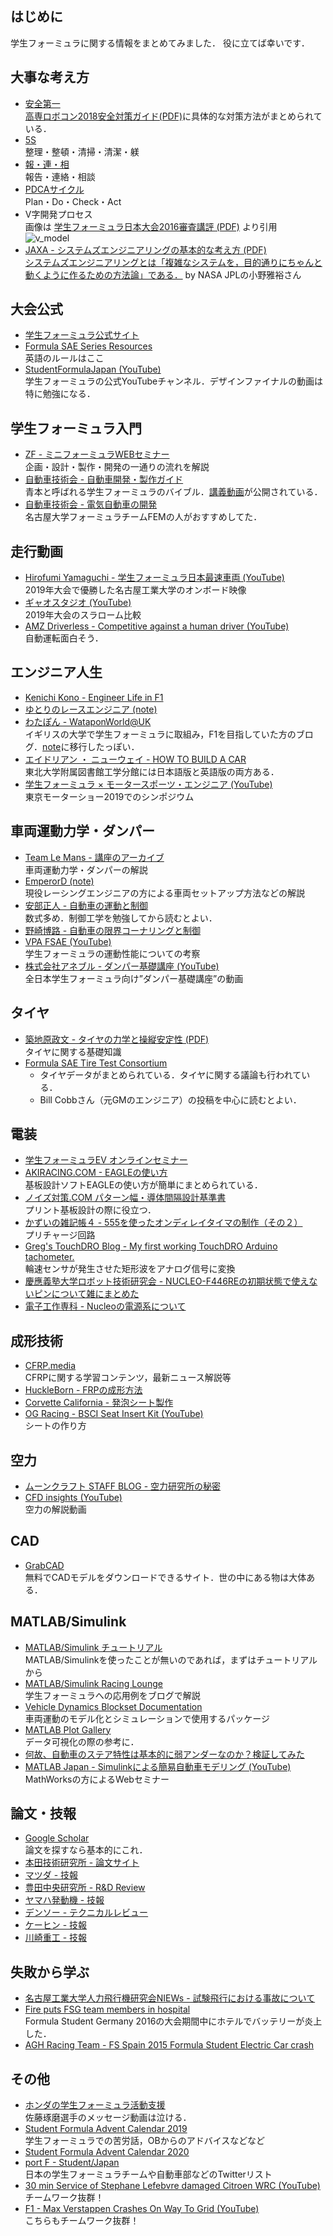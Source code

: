 ## はじめに
学生フォーミュラに関する情報をまとめてみました． 役に立てば幸いです．

## 大事な考え方
- [安全第一](https://ja.wikipedia.org/wiki/%E5%AE%89%E5%85%A8%E7%AC%AC%E4%B8%80)  
    [高専ロボコン2018安全対策ガイド(PDF)](http://www.official-robocon.com/kosen/wordpress/wp-content/uploads/anzen_check_180601.pdf)に具体的な対策方法がまとめられている．
- [5S](https://ja.wikipedia.org/wiki/5S)  
    整理・整頓・清掃・清潔・躾
- [報・連・相](https://ja.wikipedia.org/wiki/%E5%A0%B1%E3%83%BB%E9%80%A3%E3%83%BB%E7%9B%B8)  
    報告・連絡・相談
- [PDCAサイクル](https://ja.wikipedia.org/wiki/PDCA%E3%82%B5%E3%82%A4%E3%82%AF%E3%83%AB)  
    Plan・Do・Check・Act
- V字開発プロセス  
    画像は [学生フォーミュラ日本大会2016審査講評 (PDF)](https://www.jsae.or.jp/formula/jp/student_formula/14th_result/docu/SAE_2016_03.pdf) より引用  
    ![v_model](/img/v_model.PNG)
- [JAXA - システムズエンジニアリングの基本的な考え方 (PDF)](https://ssl.tksc.jaxa.jp/isasse01/kanren/BDB/BDB06007BSEkihon.pdf)  
    [システムズエンジニアリングとは「複雑なシステムを，目的通りにちゃんと動くように作るための方法論」である．](http://hiroono.com/ja/2021/01/01/thoughts_on_japanese_space_startups/) by NASA JPLの小野雅裕さん

## 大会公式
- [学生フォーミュラ公式サイト](https://www.jsae.or.jp/formula/jp/)
- [Formula SAE Series Resources](https://www.fsaeonline.com/cdsweb/gen/DocumentResources.aspx)  
    英語のルールはここ
- [StudentFormulaJapan (YouTube)](https://www.youtube.com/user/StudentFormulaJapan)  
    学生フォーミュラの公式YouTubeチャンネル．デザインファイナルの動画は特に勉強になる．

## 学生フォーミュラ入門
- [ZF - ミニフォーミュラWEBセミナー](https://www.zf.com/japan/ja/motorsport_japan/mini_forumula_web_seminar/mini_formula_web_seminar.html)  
    企画・設計・製作・開発の一通りの流れを解説
- [自動車技術会 - 自動車開発・製作ガイド](https://tech.jsae.or.jp/hanbai/html/detail/j2008-31.html)  
    青本と呼ばれる学生フォーミュラのバイブル．[講義動画](https://www.jsae.or.jp/formula/jp/SFJ/digital.php)が公開されている．
- [自動車技術会 - 電気自動車の開発](https://tech.jsae.or.jp/hanbai/html/detail/j2015-32.html)  
    名古屋大学フォーミュラチームFEMの人がおすすめしてた．

## 走行動画
- [Hirofumi Yamaguchi - 学生フォーミュラ日本最速車両 (YouTube)](https://youtu.be/rmwHKfSambo)  
    2019年大会で優勝した名古屋工業大学のオンボード映像
- [ギャオスタジオ (YouTube)](https://www.youtube.com/channel/UCDhB4SqV0MZmGggtIpAgFSQ)  
    2019年大会のスラローム比較
- [AMZ Driverless - Competitive against a human driver (YouTube)](https://youtu.be/aUQE5-6k6is)  
    自動運転面白そう．

## エンジニア人生
- [Kenichi Kono - Engineer Life in F1](https://www.f1engineer-jp.com/)
- [ゆとりのレースエンジニア (note)](https://note.com/h_theta)
- [わたぽん - WataponWorld@UK](http://watapon-f1.com/)  
    イギリスの大学で学生フォーミュラに取組み，F1を目指していた方のブログ．[note](https://note.com/wataponf1)に移行したっぽい．
- [エイドリアン ・ ニューウェイ - HOW TO BUILD A CAR](https://www.amazon.co.jp/dp/4779641608/ref=cm_sw_r_tw_dp_x_eveiFb4BNW2TQ)  
    東北大学附属図書館工学分館には日本語版と英語版の両方ある．
- [学生フォーミュラ × モータースポーツ・エンジニア (YouTube)](https://youtu.be/qIcz84KsosU)  
    東京モーターショー2019でのシンポジウム

## 車両運動力学・ダンパー
- [Team Le Mans - 講座のアーカイブ](http://a011w.broada.jp/cantalwaysget/)  
    車両運動力学・ダンパーの解説
- [EmperorD (note)](https://note.com/emperor_d)  
    現役レーシングエンジニアの方による車両セットアップ方法などの解説
- [安部正人 - 自動車の運動と制御](https://www.amazon.co.jp/dp/4501419202/ref=cm_sw_r_tw_dp_U_x_199REbJBJN2ZZ)  
    数式多め．制御工学を勉強してから読むとよい．
- [野崎博路 - 自動車の限界コーナリングと制御](https://www.amazon.co.jp/dp/4501419709/ref=cm_sw_r_tw_dp_U_x_q-9REbAHCP9ZQ)
- [VPA FSAE (YouTube)](https://www.youtube.com/channel/UCzL47WHtVIreRdS_dWyDMGw)  
    学生フォーミュラの運動性能についての考察
- [株式会社アネブル - ダンパー基礎講座 (YouTube)](https://youtu.be/_SQ6Xx3rTSE)  
    全日本学生フォーミュラ向け”ダンパー基礎講座”の動画

## タイヤ
- [築地原政文 - タイヤの力学と操縦安定性 (PDF)](https://www.jsae.or.jp/~dat1/mr/motor15/mr200238.pdf)  
    タイヤに関する基礎知識
- [Formula SAE Tire Test Consortium](http://www.fsaettc.org/)
    - タイヤデータがまとめられている．タイヤに関する議論も行われている．
    - Bill Cobbさん（元GMのエンジニア）の投稿を中心に読むとよい．

## 電装
- [学生フォーミュラEV オンラインセミナー](https://www.jsae.or.jp/form/?id=27)  
- [AKIRACING.COM - EAGLEの使い方](http://akiracing.com/2017/05/27/eagle_tutorial/)  
    基板設計ソフトEAGLEの使い方が簡単にまとめられている．
- [ノイズ対策.COM パターン幅・導体間隔設計基準書](https://www.noise-counterplan.com/article/14951064.html)  
    プリント基板設計の際に役立つ．
- [かずいの雑記帳４ - 555を使ったオンディレイタイマの制作（その２）](http://kazuikazui.dreamlog.jp/archives/52463320.html)  
    プリチャージ回路
- [Greg's TouchDRO Blog - My first working TouchDRO Arduino tachometer.](http://www.bettec.co/dro/)  
    輪速センサが発生させた矩形波をアナログ信号に変換
- [慶應義塾大学ロボット技術研究会 - NUCLEO-F446REの初期状態で使えないピンについて雑にまとめた](https://keiorogiken.wordpress.com/2018/12/08/nucleo-f446re/)
- [電子工作専科 - Nucleoの電源系について](https://denshikousakusenka.jimdofree.com/%E9%96%8B%E7%99%BA%E7%92%B0%E5%A2%83%E6%A7%8B%E7%AF%89/stm32/nucleo%E3%81%AE%E9%9B%BB%E6%BA%90%E7%B3%BB/)

## 成形技術
- [CFRP.media](https://cfrp.media/)  
    CFRPに関する学習コンテンツ，最新ニュース解説等
- [HuckleBorn - FRPの成形方法](http://www.huckleborn.ne.jp/products/frp/howtofrp01.htm)
- [Corvette California - 発泡シート製作](http://www.pac1.net/corvette/2007/11/post-110.html)
- [OG Racing - BSCI Seat Insert Kit (YouTube)](https://youtu.be/eRk9d9uiX14)  
    シートの作り方

## 空力
- [ムーンクラフト STAFF BLOG - 空力研究所の秘密](https://www.mooncraft.jp/blogstaff/aerodynamic/)
- [CFD insights (YouTube)](https://www.youtube.com/channel/UC7HbiTAeLdWyJ_6FYOwmTww)  
    空力の解説動画

## CAD
- [GrabCAD](https://grabcad.com/library)  
    無料でCADモデルをダウンロードできるサイト．世の中にある物は大体ある．

## MATLAB/Simulink
- [MATLAB/Simulink チュートリアル](https://jp.mathworks.com/support/learn-with-matlab-tutorials.html)  
    MATLAB/Simulinkを使ったことが無いのであれば，まずはチュートリアルから
- [MATLAB/Simulink Racing Lounge](https://blogs.mathworks.com/racing-lounge/)  
    学生フォーミュラへの応用例をブログで解説
- [Vehicle Dynamics Blockset Documentation](https://jp.mathworks.com/help/vdynblks/)  
    車両運動のモデル化とシミュレーションで使用するパッケージ
- [MATLAB Plot Gallery](https://jp.mathworks.com/products/matlab/plot-gallery.html)  
    データ可視化の際の参考に．
- [何故、自動車のステア特性は基本的に弱アンダーなのか？検証してみた](https://qiita.com/Fuminori_Souma/items/9e0bc9a92515cfffeda1)
- [MATLAB Japan - Simulinkによる簡易自動車モデリング (YouTube)](https://youtu.be/kCpgea63xpY)  
    MathWorksの方によるWebセミナー

## 論文・技報
- [Google Scholar](https://scholar.google.co.jp/)  
    論文を探すなら基本的にこれ．
- [本田技術研究所 - 論文サイト](https://www.hondarandd.jp/?lang=jp)
- [マツダ - 技報](https://www.mazda.com/ja/innovation/technology/gihou/)
- [豊田中央研究所 - R&D Review](https://www.tytlabs.com/review/)
- [ヤマハ発動機 - 技報](https://global.yamaha-motor.com/jp/design_technology/technical/)
- [デンソー - テクニカルレビュー](https://www.denso.com/jp/ja/business/innovation/review/)
- [ケーヒン - 技報](https://www.keihin-corp.co.jp/technology/tec_report.html)
- [川崎重工 - 技報](https://www.khi.co.jp/rd/magazine/)

## 失敗から学ぶ
- [名古屋工業大学人力飛行機研究会NIEWs - 試験飛行における事故について](http://blog.livedoor.jp/niews_nitech/archives/57302762.html)  
- [Fire puts FSG team members in hospital](https://www.racetechmag.com/2016/08/fire-fsg-team-members-hospital/)  
    Formula Student Germany 2016の大会期間中にホテルでバッテリーが炎上した．
- [AGH Racing Team - FS Spain 2015 Formula Student Electric Car crash](https://youtu.be/cj85PD5A-hU)  

## その他
- [ホンダの学生フォーミュラ活動支援](https://www.honda.co.jp/philanthropy/support/f-sae.html)  
    佐藤琢磨選手のメッセージ動画は泣ける．
- [Student Formula Advent Calendar 2019](https://adventar.org/calendars/4588)  
    学生フォーミュラでの苦労話，OBからのアドバイスなどなど
- [Student Formula Advent Calendar 2020](https://adventar.org/calendars/5465)  
- [port F - Student/Japan](https://twitter.com/i/lists/1085108431470583813?s=20)  
    日本の学生フォーミュラチームや自動車部などのTwitterリスト
- [30 min Service of Stephane Lefebvre damaged Citroen WRC (YouTube)](https://youtu.be/UKBnPnYh8iw)  
    チームワーク抜群！
- [F1 - Max Verstappen Crashes On Way To Grid (YouTube)](https://youtu.be/k-HpHDpeF8E)  
    こちらもチームワーク抜群！